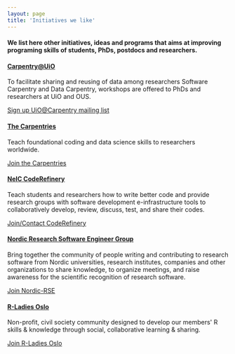 ```yaml
---
layout: page
title: 'Initiatives we like'
---
```


#### We list here other initiatives, ideas and programs that aims at improving programing skills of students, PhDs, postdocs and researchers.

#### <a href="https://www.uio.no/english/for-employees/support/research/research-data/training/carpentry/">Carpentry@UiO</a>

To facilitate sharing and reusing of data among researchers Software Carpentry and Data Carpentry, workshops are offered to PhDs and researchers at UiO and OUS. 

<a href="https://sympa.uio.no/swcarpentry.uio.no/subscribe/announcements" class="btn btn-xl">Sign up UiO@Carpentry mailing list</a>
  
#### [The Carpentries](https://carpentries.org/)
 
Teach foundational coding and data science skills to researchers worldwide.

[Join the Carpentries](https://carpentries.org/join/)
  
#### <a href="https://coderefinery.org/">NeIC CodeRefinery</a>

Teach students and researchers how to write better code and provide research groups with software development e-infrastructure tools to collaboratively develop, review, discuss, test, and share their codes.

<a href="https://coderefinery.org/contact/" class="btn btn-xl">Join/Contact CodeRefinery</a>

#### <a href="http://nordic-rse.org/">Nordic Research Software Engineer Group</a>

Bring together the community of people writing and contributing to research software from Nordic universities, research institutes, companies and other organizations to share knowledge, to organize meetings, and raise awareness for the scientific recognition of research software.

<a href="http://nordic-rse.org/join" class="btn btn-xl">Join Nordic-RSE</a>

#### <a href="https://www.meetup.com/rladies-oslo/?_cookie-check=tPFLdWVKvu3r1gxn">R-Ladies Oslo</a>

Non-profit, civil society community designed to develop our members' R skills & knowledge through social, collaborative learning & sharing. 

<a href="https://www.meetup.com/rladies-oslo/?action=join" class="btn btn-xl">Join R-Ladies Oslo</a>
